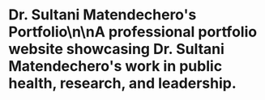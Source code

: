 # Dr. Sultani Matendechero's Portfolio\n\nA professional portfolio website showcasing Dr. Sultani Matendechero's work in public health, research, and leadership.
